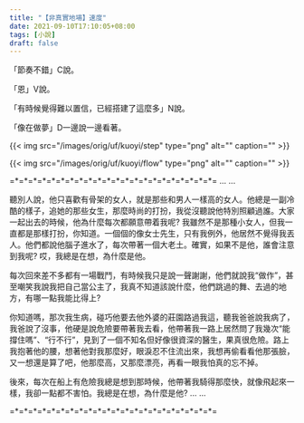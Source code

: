 ```yaml
---
title: "【非真實地場】速度"
date: 2021-09-10T17:10:05+08:00
tags: [小說]
draft: false
---
```


「節奏不錯」C說。

「恩」V說。

「有時候覺得難以置信，已經搭建了這麼多」N說。

「像在做夢」D一邊說一邊看著。

{{< img src="/images/orig/uf/kuoyi/step" type="png" alt="" caption="" >}}

{{< img src="/images/orig/uf/kuoyi/flow" type="png" alt="" caption="" >}}

=\*=\*=\*=\*=\*=\*=\*=\*=\*=\*=\*=\*=\*=\*=\*=\*=\*=\*=\*=\*=\*=\*=
... ...

聽別人說，他只喜歡有骨架的女人，就是那些和男人一樣高的女人。他總是一副冷酷的樣子，追她的那些女生，那麼時尚的打扮，我從沒聽說他特別照顧過誰。大家一起出去的時候，他為什麼每次都願意帶着我呢? 我雖然不是那種小女人，但我一直都是那樣打扮，你知道。一個個的像女士先生，只有我例外，他居然不覺得我丟人。他們都說他腦子進水了，每次帶著一個大老土。確實，如果不是他，誰會注意到我呢? 哎，我總是在想，為什麼是他。

每次回來差不多都有一場戰鬥，有時候我只是說一聲謝謝，他們就說我“做作”，甚至嘲笑我說我把自己當公主了，我真不知道該說什麼，他們跳過的舞、去過的地方，有哪一點我能比得上? 

你知道嗎，那次我生病，碰巧他要去他外婆的莊園路過我這，聽我爸爸說我病了，我爸說了沒事，他硬是說危險要帶著我去看，他帶著我一路上居然問了我幾次“能撐住嗎”、“行不行”，見到了一個不知名但好像很資深的醫生，果真很危險。路上我抱著他的腰，想著他對我那麼好，眼淚忍不住流出來，我想再偷看看他那張臉，又一想還是算了吧，他那麼高，又那麼漂亮，再看一眼我怕真的忘不掉。

後來，每次在船上有危險我總是想到那時候，他帶著我騎得那麼快，就像飛起來一樣，我卻一點都不害怕。我總是在想，為什麼是他?
... ...

=\*=\*=\*=\*=\*=\*=\*=\*=\*=\*=\*=\*=\*=\*=\*=\*=\*=\*=\*=\*=\*=\*=
